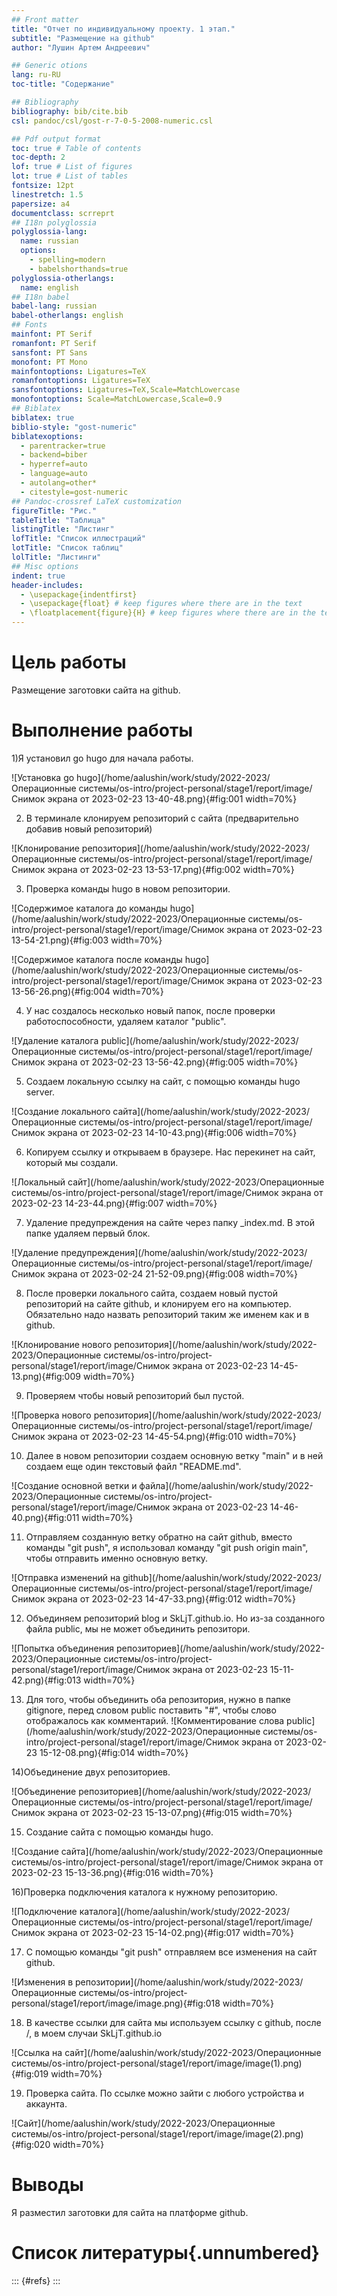```yaml
---
## Front matter
title: "Отчет по индивидуальному проекту. 1 этап."
subtitle: "Размещение на github"
author: "Лушин Артем Андреевич"

## Generic otions
lang: ru-RU
toc-title: "Содержание"

## Bibliography
bibliography: bib/cite.bib
csl: pandoc/csl/gost-r-7-0-5-2008-numeric.csl

## Pdf output format
toc: true # Table of contents
toc-depth: 2
lof: true # List of figures
lot: true # List of tables
fontsize: 12pt
linestretch: 1.5
papersize: a4
documentclass: scrreprt
## I18n polyglossia
polyglossia-lang:
  name: russian
  options:
	- spelling=modern
	- babelshorthands=true
polyglossia-otherlangs:
  name: english
## I18n babel
babel-lang: russian
babel-otherlangs: english
## Fonts
mainfont: PT Serif
romanfont: PT Serif
sansfont: PT Sans
monofont: PT Mono
mainfontoptions: Ligatures=TeX
romanfontoptions: Ligatures=TeX
sansfontoptions: Ligatures=TeX,Scale=MatchLowercase
monofontoptions: Scale=MatchLowercase,Scale=0.9
## Biblatex
biblatex: true
biblio-style: "gost-numeric"
biblatexoptions:
  - parentracker=true
  - backend=biber
  - hyperref=auto
  - language=auto
  - autolang=other*
  - citestyle=gost-numeric
## Pandoc-crossref LaTeX customization
figureTitle: "Рис."
tableTitle: "Таблица"
listingTitle: "Листинг"
lofTitle: "Список иллюстраций"
lotTitle: "Список таблиц"
lolTitle: "Листинги"
## Misc options
indent: true
header-includes:
  - \usepackage{indentfirst}
  - \usepackage{float} # keep figures where there are in the text
  - \floatplacement{figure}{H} # keep figures where there are in the text
---
```


# Цель работы

Размещение заготовки сайта на github.

# Выполнение работы

1)Я установил go hugo для начала работы.

![Установка go hugo](/home/aalushin/work/study/2022-2023/Операционные системы/os-intro/project-personal/stage1/report/image/Снимок экрана от 2023-02-23 13-40-48.png){#fig:001 width=70%}

2) В терминале клонируем репозиторий с сайта (предварительно добавив новый репозиторий)

![Клонирование репозитория](/home/aalushin/work/study/2022-2023/Операционные системы/os-intro/project-personal/stage1/report/image/Снимок экрана от 2023-02-23 13-53-17.png){#fig:002 width=70%}

3) Проверка команды hugo в новом репозитории.

![Содержимое каталога до команды hugo](/home/aalushin/work/study/2022-2023/Операционные системы/os-intro/project-personal/stage1/report/image/Снимок экрана от 2023-02-23 13-54-21.png){#fig:003 width=70%}

![Содержимое каталога после команды hugo](/home/aalushin/work/study/2022-2023/Операционные системы/os-intro/project-personal/stage1/report/image/Снимок экрана от 2023-02-23 13-56-26.png){#fig:004 width=70%}

4) У нас создалось несколько новый папок, после проверки работоспособности, удаляем каталог "public".

![Удаление каталога public](/home/aalushin/work/study/2022-2023/Операционные системы/os-intro/project-personal/stage1/report/image/Снимок экрана от 2023-02-23 13-56-42.png){#fig:005 width=70%}

5) Cоздаем локальную ссылку на сайт, с помощью команды hugo server.

![Создание локального сайта](/home/aalushin/work/study/2022-2023/Операционные системы/os-intro/project-personal/stage1/report/image/Снимок экрана от 2023-02-23 14-10-43.png){#fig:006 width=70%}

6) Копируем ссылку и открываем в браузере. Нас перекинет на сайт, который мы создали.

![Локальный сайт](/home/aalushin/work/study/2022-2023/Операционные системы/os-intro/project-personal/stage1/report/image/Снимок экрана от 2023-02-23 14-23-44.png){#fig:007 width=70%}

7) Удаление предупреждения на сайте через папку _index.md. В этой папке удаляем первый блок.

![Удаление предупреждения](/home/aalushin/work/study/2022-2023/Операционные системы/os-intro/project-personal/stage1/report/image/Снимок экрана от 2023-02-24 21-52-09.png){#fig:008 width=70%}

8) После проверки локального сайта, создаем новый пустой репозиторий на сайте github, и клонируем его на компьютер. Обязательно надо назвать репозиторий таким же именем как и в github.

![Клонирование нового репозитория](/home/aalushin/work/study/2022-2023/Операционные системы/os-intro/project-personal/stage1/report/image/Снимок экрана от 2023-02-23 14-45-13.png){#fig:009 width=70%}

9) Проверяем чтобы новый репозиторий был пустой.

![Проверка нового репозитория](/home/aalushin/work/study/2022-2023/Операционные системы/os-intro/project-personal/stage1/report/image/Снимок экрана от 2023-02-23 14-45-54.png){#fig:010 width=70%}

10) Далее в новом репозитории создаем основную ветку "main" и в ней создаем еще один текстовый файл "README.md".

![Создание основной ветки и файла](/home/aalushin/work/study/2022-2023/Операционные системы/os-intro/project-personal/stage1/report/image/Снимок экрана от 2023-02-23 14-46-40.png){#fig:011 width=70%}

11) Отправляем созданную ветку обратно на сайт github, вместо команды "git push", я использовал команду "git push origin main", чтобы отправить именно основную ветку.

![Отправка изменений на github](/home/aalushin/work/study/2022-2023/Операционные системы/os-intro/project-personal/stage1/report/image/Снимок экрана от 2023-02-23 14-47-33.png){#fig:012 width=70%}

12) Объединяем репозиторий blog и SkLjT.github.io. Но из-за созданного файла public, мы не может объединить репозитори.

![Попытка объединения репозиториев](/home/aalushin/work/study/2022-2023/Операционные системы/os-intro/project-personal/stage1/report/image/Снимок экрана от 2023-02-23 15-11-42.png){#fig:013 width=70%}

13) Для того, чтобы объединить оба репозитория, нужно в папке gitignore, перед словом public поставить "#", чтобы слово отображалось как комментарий.
![Комментирование слова public](/home/aalushin/work/study/2022-2023/Операционные системы/os-intro/project-personal/stage1/report/image/Снимок экрана от 2023-02-23 15-12-08.png){#fig:014 width=70%}

14)Объединение двух репозиториев.

![Объединение репозиториев](/home/aalushin/work/study/2022-2023/Операционные системы/os-intro/project-personal/stage1/report/image/Снимок экрана от 2023-02-23 15-13-07.png){#fig:015 width=70%}

15) Создание сайта с помощью команды hugo.

![Создание сайта](/home/aalushin/work/study/2022-2023/Операционные системы/os-intro/project-personal/stage1/report/image/Снимок экрана от 2023-02-23 15-13-36.png){#fig:016 width=70%}

16)Проверка подключения каталога к нужному репозиторию.

![Подключение каталога](/home/aalushin/work/study/2022-2023/Операционные системы/os-intro/project-personal/stage1/report/image/Снимок экрана от 2023-02-23 15-14-02.png){#fig:017 width=70%}

17) С помощью команды "git push" отправляем все изменения на сайт github.

![Изменения в репозитории](/home/aalushin/work/study/2022-2023/Операционные системы/os-intro/project-personal/stage1/report/image/image.png){#fig:018 width=70%}

18) В качестве ссылки для сайта мы используем ссылку с github, после /, в моем случаи SkLjT.github.io

![Ссылка на сайт](/home/aalushin/work/study/2022-2023/Операционные системы/os-intro/project-personal/stage1/report/image/image(1).png){#fig:019 width=70%}

19) Проверка сайта. По ссылке можно зайти с любого устройства и аккаунта.

![Сайт](/home/aalushin/work/study/2022-2023/Операционные системы/os-intro/project-personal/stage1/report/image/image(2).png){#fig:020 width=70%}


# Выводы

Я разместил заготовки для сайта на платформе github.

# Список литературы{.unnumbered}

::: {#refs}
:::
